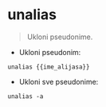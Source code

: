 # unalias

> Ukloni pseudonime.

- Ukloni pseudonim:

`unalias {{ime_alijasa}}`

- Ukloni sve pseudonime:

`unalias -a`
